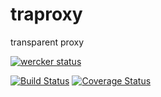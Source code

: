 # traproxy

transparent proxy

[![wercker status](https://app.wercker.com/status/5c6300ff7a8ca6e33d941d8eb55916cd/m/ "wercker status")](https://app.wercker.com/project/bykey/5c6300ff7a8ca6e33d941d8eb55916cd)

[![Build Status](https://travis-ci.org/nyushi/traproxy.svg?branch=develop)](https://travis-ci.org/nyushi/traproxy)
[![Coverage Status](https://coveralls.io/repos/nyushi/traproxy/badge.png?branch=develop)](https://coveralls.io/r/nyushi/traproxy?branch=develop)
